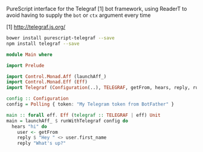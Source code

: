 
PureScript interface for the Telegraf [1] bot framework, using ReaderT to avoid having to supply the `bot` or `ctx` argument every time


[1] http://telegraf.js.org/

```sh
bower install purescript-telegraf --save
npm install telegraf --save
```


```PureScript
module Main where

import Prelude

import Control.Monad.Aff (launchAff_)
import Control.Monad.Eff (Eff)
import Telegraf (Configuration(..), TELEGRAF, getFrom, hears, reply, runWithTelegraf)

config :: Configuration
config = Polling { token: "My Telegram token from BotFather" }

main :: forall eff. Eff (telegraf :: TELEGRAF | eff) Unit
main = launchAff_ $ runWithTelegraf config do
  hears "hi" do
    user <- getFrom
    reply $ "Hey " <> user.first_name
    reply "What's up?"

```